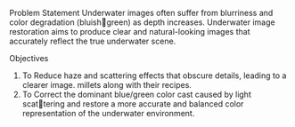 Problem Statement
Underwater images often suffer from blurriness and color degradation (bluishgreen) as depth increases. Underwater image restoration aims to produce clear
and natural-looking images that accurately reflect the true underwater scene.

Objectives
1. To Reduce haze and scattering effects that obscure details, leading to a
clearer image. millets along with their recipes.
2. To Correct the dominant blue/green color cast caused by light scattering and restore a more accurate and balanced color representation of the
underwater environment.
